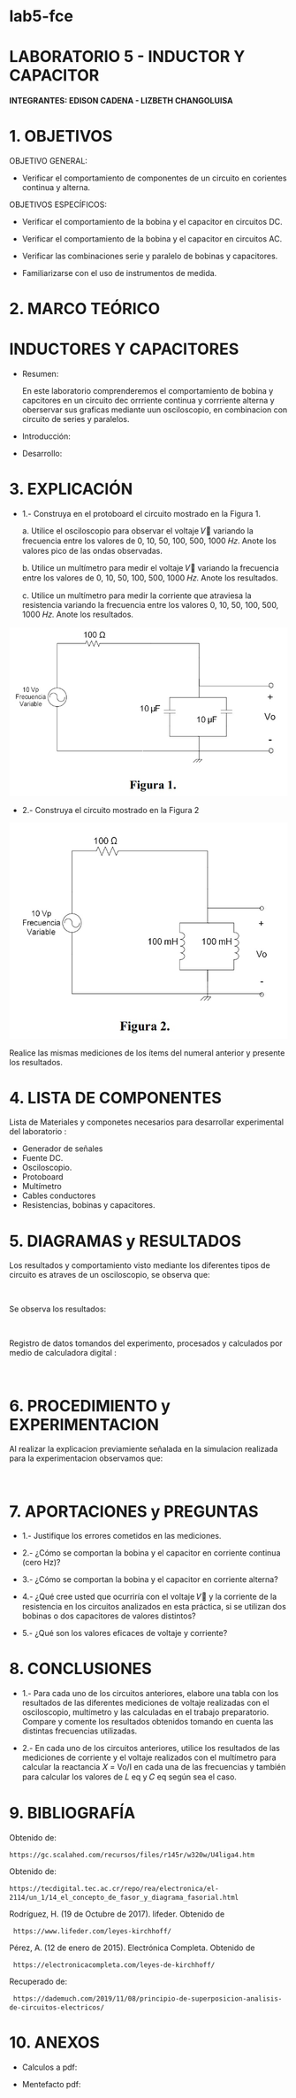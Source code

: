 # lab5-fce
# LABORATORIO 5 - INDUCTOR Y CAPACITOR


#### INTEGRANTES: EDISON CADENA - LIZBETH CHANGOLUISA

# 1.	OBJETIVOS

OBJETIVO GENERAL:

* Verificar el comportamiento de componentes de un circuito en corientes continua y alterna.


OBJETIVOS ESPECÍFICOS: 

* Verificar el comportamiento de la bobina y el capacitor en circuitos DC.

* Verificar el comportamiento de la bobina y el capacitor en circuitos AC.

* Verificar las combinaciones serie y paralelo de bobinas y capacitores.

* Familiarizarse con el uso de instrumentos de medida.


# 2.	MARCO TEÓRICO

# INDUCTORES Y CAPACITORES

* Resumen: 

  En este laboratorio comprenderemos el comportamiento de bobina y capcitores en un circuito dec orrriente continua y corrriente alterna y oberservar sus graficas mediante uun   osciloscopio, en combinacion con circuito de series y paralelos.



* Introducción:


* Desarrollo:


 


# 3. EXPLICACIÓN

* 1.- Construya en el protoboard el circuito mostrado en la Figura 1.


     a. Utilice el osciloscopio para observar el voltaje 𝑉௢ variando la frecuencia entre los
     valores de 0, 10, 50, 100, 500, 1000 𝐻𝑧. Anote los valores pico de las ondas observadas.
  
     b. Utilice un multímetro para medir el voltaje 𝑉௢ variando la frecuencia entre los valores
     de 0, 10, 50, 100, 500, 1000 𝐻𝑧. Anote los resultados.
  
     c. Utilice un multímetro para medir la corriente que atraviesa la resistencia variando la
     frecuencia entre los valores 0, 10, 50, 100, 500, 1000 𝐻𝑧. Anote los resultados.

![](https://github.com/eddy90cg/lab5-fce/blob/main/im/FIGURA%201%20circuito.jpg)


* 2.- Construya el circuito mostrado en la Figura 2


![](https://github.com/eddy90cg/lab5-fce/blob/main/im/FIGURA%202%20circuito.jpg)


Realice las mismas mediciones de los ítems del numeral anterior y presente los resultados.
 


# 4. LISTA DE COMPONENTES

Lista de Materiales y componetes necesarios para desarrollar experimental del laboratorio :

* Generador de señales
* Fuente DC.
* Osciloscopio.
* Protoboard
* Multímetro
* Cables conductores
* Resistencias, bobinas y capacitores.




# 5.	DIAGRAMAS y RESULTADOS

  Los resultados y comportamiento visto mediante los diferentes tipos de circuito es atraves de un osciloscopio, se observa que:

![]()

  Se observa los resultados:

![]()

  Registro de datos tomandos del experimento, procesados y calculados por medio de calculadora digital :


![]()


# 6.	PROCEDIMIENTO y EXPERIMENTACION

  Al realizar la explicacion previamiente señalada en la simulacion realizada para la experimentacion observamos que:

![]()

# 7. APORTACIONES y PREGUNTAS

* 1.- Justifique los errores cometidos en las mediciones.


* 2.- ¿Cómo se comportan la bobina y el capacitor en corriente continua (cero Hz)?


* 3.- ¿Cómo se comportan la bobina y el capacitor en corriente alterna?



* 4.- ¿Qué cree usted que ocurriría con el voltaje 𝑉௢ y la corriente de la resistencia en los
circuitos analizados en esta práctica, si se utilizan dos bobinas o dos capacitores de valores
distintos?



* 5.- ¿Qué son los valores eficaces de voltaje y corriente?



# 8.	CONCLUSIONES

* 1.- Para cada uno de los circuitos anteriores, elabore una tabla con los resultados de las
      diferentes mediciones de voltaje realizadas con el osciloscopio, multímetro y las
      calculadas en el trabajo preparatorio. Compare y comente los resultados obtenidos
      tomando en cuenta las distintas frecuencias utilizadas.

* 2.- En cada uno de los circuitos anteriores, utilice los resultados de las mediciones de corriente
      y el voltaje realizados con el multímetro para calcular la reactancia 𝑋 = Vo/I
      en cada una de las frecuencias y también para calcular los valores de 𝐿 eq y 𝐶 eq según sea el caso.


# 9.	BIBLIOGRAFÍA

Obtenido de:

    https://gc.scalahed.com/recursos/files/r145r/w320w/U4liga4.htm
 
 
Obtenido de:

    https://tecdigital.tec.ac.cr/repo/rea/electronica/el-2114/un_1/14_el_concepto_de_fasor_y_diagrama_fasorial.html


Rodríguez, H. (19 de Octubre de 2017). lifeder. Obtenido de

     https://www.lifeder.com/leyes-kirchhoff/

Pérez, A. (12 de enero de 2015). Electrónica Completa. Obtenido de

     https://electronicacompleta.com/leyes-de-kirchhoff/

Recuperado de:

     https://dademuch.com/2019/11/08/principio-de-superposicion-analisis-de-circuitos-electricos/

# 10. ANEXOS

* Calculos a pdf:


  
 * Mentefacto pdf:
 

 
 
   


